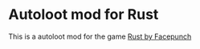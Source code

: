 # Autoloot mod for Rust

This is a autoloot mod for the game [Rust by Facepunch](https://rust.facepunch.com/)
